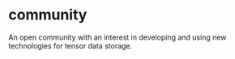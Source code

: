 # community
An open community with an interest in developing and using new technologies for tensor data storage.

